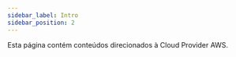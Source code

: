 ```yaml
---
sidebar_label: Intro
sidebar_position: 2
---
```


Esta página contém conteúdos direcionados à Cloud Provider AWS.